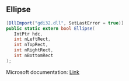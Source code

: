 ## Ellipse

```csharp
[DllImport("gdi32.dll", SetLastError = true)]
public static extern bool Ellipse(
   IntPtr hdc,
   int nLeftRect,
   int nTopRect,
   int nRightRect,
   int nBottomRect
);
```

Microsoft documentation: [Link](https://docs.microsoft.com/en-us/windows/win32/api/wingdi/nf-wingdi-ellipse)
